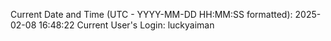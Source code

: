 Current Date and Time (UTC - YYYY-MM-DD HH:MM:SS formatted): 2025-02-08 16:48:22
Current User's Login: luckyaiman
